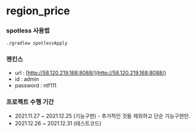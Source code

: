 # region_price

### spotless 사용법

```
./gradlew spotlessApply
```

### 젠킨스


- url : [http://58.120.219.168:8088/](http://58.120.219.168:8088/)
- id : admin
- password : ntf111

### 프로젝트 수행 기간
- 2021.11.27 ~ 2021.12.25 (기능구현) - 추가적인 것들 제외하고 단순 기능구현만.
- 2021.12.26 ~ 2021.12.31 (테스트코드)
